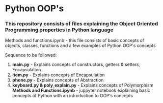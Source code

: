 # Python OOP's
### This repository consists of files explaining the Object Oriented Programming properties in Python language
Methods and functions.ipynb - this file consists of basic concepts of objects, classes, functions and a few examples of Python OOP's concepts

Sequence to be followed: 
  1. <b>main.py</b> - Explains concepts of constructors, getters & setters, Encapsulation  
  2. <b>item.py</b> - Explains concepts of Encapsulation
  3. <b>phone.py</b> - Explains concepts of Abstraction
  4. <b>keyboard.py & poly_explain.py</b> - Explains concepts of Polymorphism
<b>Methods and Functions.ipynb</b> - juppyter notebook explaining basic concepts of Python with an introduction to OOP's concepts
